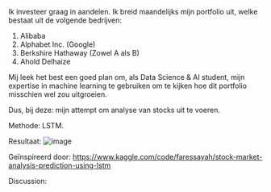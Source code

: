 Ik investeer graag in aandelen. Ik breid maandelijks mijn portfolio uit, welke bestaat uit de volgende bedrijven:

1. Alibaba
2. Alphabet Inc. (Google)
3. Berkshire Hathaway (Zowel A als B)
4. Ahold Delhaize

Mij leek het best een goed plan om, als Data Science & AI student, mijn expertise in machine learning te gebruiken om te kijken hoe dit portfolio misschien wel zou uitgroeien.

Dus, bij deze: mijn attempt om analyse van stocks uit te voeren.

Methode: LSTM.

Resultaat:
![image](https://github.com/maviddoerdijk/stockdataprediction/assets/103489575/f9f8957f-5f2f-450c-9237-7d9a9d8d5ae8)


Geïnspireerd door:
https://www.kaggle.com/code/faressayah/stock-market-analysis-prediction-using-lstm

Discussion:
